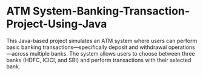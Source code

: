 # ATM System-Banking-Transaction-Project-Using-Java
This Java-based project simulates an ATM system where users can perform basic banking transactions—specifically deposit and withdrawal operations—across multiple banks. The system allows users to choose between three banks (HDFC, ICICI, and SBI) and perform transactions with their selected bank.
